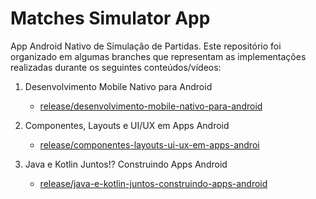 # Matches Simulator App

App Android Nativo de Simulação de Partidas. Este repositório foi organizado em algumas branches que representam as implementações realizadas durante os seguintes conteúdos/vídeos:

1. Desenvolvimento Mobile Nativo para Android
      - [release/desenvolvimento-mobile-nativo-para-android](https://github.com/CelsoLuiz73/matches-simulator-app/tree/release/desenvolvimento-mobile-nativo-para-android)
  
1. Componentes, Layouts e UI/UX em Apps Android
      - [release/componentes-layouts-ui-ux-em-apps-androi](https://github.com/CelsoLuiz73/matches-simulator-app/tree/release/desenvolvimento-mobile-nativo-para-android)
      
1. Java e Kotlin Juntos!? Construindo Apps Android
      - [release/java-e-kotlin-juntos-construindo-apps-android](https://github.com/CelsoLuiz73/matches-simulator-app/tree/release/java-e-kotlin-juntos-construindo-apps-android)
